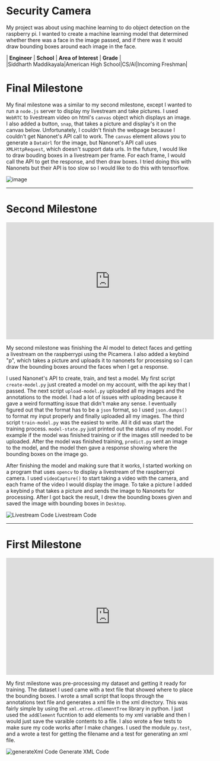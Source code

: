 ﻿# Security Camera 
My project was about using machine learning to do object detection on the raspberry pi. I wanted to create a machine learning model that determined whether there was a face in the image passed, and if there was it would draw bounding boxes around each image in the face. 

| **Engineer** | **School** | **Area of Interest** | **Grade** |  
|Siddharth Maddikayala|American High School|CS/AI|Incoming Freshman|

# Final Milestone

My final milestone was a similar to my second milestone, except I wanted to run a `node.js` server to display my livestream and take pictures. I used `WebRTC` to livestream video on html's `canvas` object which displays an image. I also added a button, `snap`, that takes a picture and display's it on the canvas below. Unfortunately, I couldn't finish the webpage because I couldn't get Nanonet's API call to work. The `canvas` element allows you to generate a `DataUrl` for the image, but Nanonet's API call uses `XMLHttpRequest`, which doesn't support data urls. In the future, I would like to draw bouding boxes in a livestream per frame. For each frame, I would call the API to get the response, and then draw boxes. I tried doing this with Nanonets but their API is too slow so I would like to do this with tensorflow. 

![image](https://user-images.githubusercontent.com/56204136/124403915-75fff280-dced-11eb-8ff2-c3e9482e5e01.png)


<hr>

# Second Milestone

<iframe width="560" height="315" src="https://www.youtube.com/embed/RP1mWxEz4Vw" title="YouTube video player" frameborder="0" allow="accelerometer; autoplay; clipboard-write; encrypted-media; gyroscope; picture-in-picture" allowfullscreen></iframe>

My second milestone was finishing the AI model to detect faces and getting a livestream on the raspberrypi using the Picamera. I also added a keybind "p", which takes a picture and uploads it to nanonets for processing so I can draw the bounding boxes around the faces when I get a response. 

I used Nanonet's API to create, train, and test a model. My first script `create-model.py` just created a model on my account, with the api key that I passed. The next script `upload-model.py` uploaded all my images and the annotations to the model. I had a lot of issues with uploading because it gave a weird formatting issue that didn't make any sense. I eventually figured out that the format has to be a `json` format, so I used `json.dumps()` to format my input properly and finally uploaded all my images. The third script `train-model.py` was the easiest to write. All it did was start the training process. `model-state.py` just printed out the status of my model. For example if the model was finished training or if the images still needed to be uploaded. After the model was finished training, `predict.py` sent an image to the model, and the model then gave a response showing where the bounding boxes on the image go.

After finishing the model and making sure that it works, I started working on a program that uses `opencv` to display a livestream of the raspberrypi camera. I used `videoCapture()` to start taking a video with the camera, and each frame of the video I would display the image. To take a picture I added a keybind `p` that takes a picture and sends the image to Nanonets for processing. After I got back the result, I drew the bounding boxes given and saved the image with bounding boxes in `Desktop`.  

![Livestream Code](https://user-images.githubusercontent.com/56204136/124390920-b5552180-dca2-11eb-9258-0c4ba0e1442a.png)
Livestream Code



<hr>

# First Milestone

<iframe width="560" height="315" src="https://www.youtube.com/embed/waQt1IAPrvA" title="YouTube video player" frameborder="0" allow="accelerometer; autoplay; clipboard-write; encrypted-media; gyroscope; picture-in-picture" allowfullscreen></iframe>

My first milestone was pre-processing my dataset and getting it ready for training. The dataset I used came with a text file that showed where to place the bounding boxes. I wrote a small script that loops through the annotations text file and generates a xml file in the xml directory. This was fairly simple by using the `xml.etree.cElementTree` library in python. I just used the `addElement` fucntion to add elements to my xml variable and then I would just save the varaible contents to a file. I also wrote a few tests to make sure my code works after I make changes. I used the module `py.test`, and a wrote a test for getting the filename and a test for generating an xml file. 




![generateXml Code](https://user-images.githubusercontent.com/56204136/124322639-a8b2bb00-db34-11eb-81d9-cdc7e5f66256.png)
Generate XML Code


